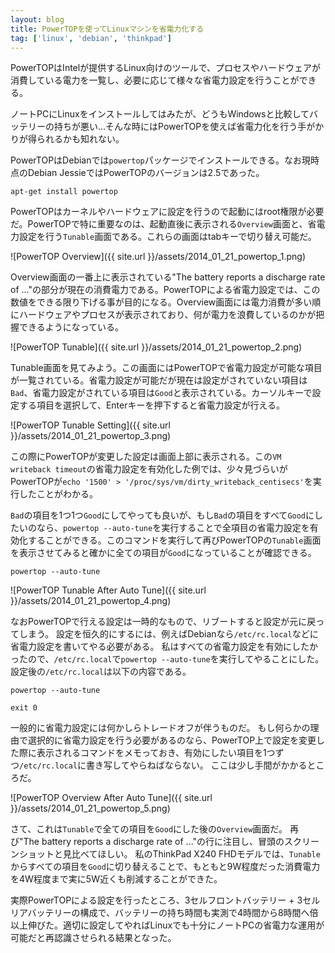 ```yaml
---
layout: blog
title: PowerTOPを使ってLinuxマシンを省電力化する
tag: ['linux', 'debian', 'thinkpad']
---
```




PowerTOPはIntelが提供するLinux向けのツールで、プロセスやハードウェアが消費している電力を一覧し、必要に応じて様々な省電力設定を行うことができる。

ノートPCにLinuxをインストールしてはみたが、どうもWindowsと比較してバッテリーの持ちが悪い…そんな時にはPowerTOPを使えば省電力化を行う手がかりが得られるかも知れない。

PowerTOPはDebianでは`powertop`パッケージでインストールできる。なお現時点のDebian JessieではPowerTOPのバージョンは2.5であった。

~~~~
apt-get install powertop
~~~~

PowerTOPはカーネルやハードウェアに設定を行うので起動にはroot権限が必要だ。PowerTOPで特に重要なのは、起動直後に表示される`Overview`画面と、省電力設定を行う`Tunable`画面である。これらの画面はtabキーで切り替え可能だ。

![PowerTOP Overview]({{ site.url }}/assets/2014_01_21_powertop_1.png)

Overview画面の一番上に表示されている"The battery reports a discharge rate of ..."の部分が現在の消費電力である。PowerTOPによる省電力設定では、この数値をできる限り下げる事が目的になる。Overview画面には電力消費が多い順にハードウェアやプロセスが表示されており、何が電力を浪費しているのかが把握できるようになっている。

![PowerTOP Tunable]({{ site.url }}/assets/2014_01_21_powertop_2.png)

Tunable画面を見てみよう。この画面にはPowerTOPで省電力設定が可能な項目が一覧されている。省電力設定が可能だが現在は設定がされていない項目は`Bad`、省電力設定がされている項目は`Good`と表示されている。カーソルキーで設定する項目を選択して、Enterキーを押下すると省電力設定が行える。

![PowerTOP Tunable Setting]({{ site.url }}/assets/2014_01_21_powertop_3.png)

この際にPowerTOPが変更した設定は画面上部に表示される。この`VM writeback timeout`の省電力設定を有効化した例では、少々見づらいがPowerTOPが`echo '1500' > '/proc/sys/vm/dirty_writeback_centisecs'`を実行したことがわかる。

`Bad`の項目を1つ1つ`Good`にしてやっても良いが、もし`Bad`の項目をすべて`Good`にしたいのなら、`powertop --auto-tune`を実行することで全項目の省電力設定を有効化することができる。このコマンドを実行して再びPowerTOPの`Tunable`画面を表示させてみると確かに全ての項目が`Good`になっていることが確認できる。

~~~~
powertop --auto-tune
~~~~

![PowerTOP Tunable After Auto Tune]({{ site.url }}/assets/2014_01_21_powertop_4.png)

なおPowerTOPで行える設定は一時的なもので、リブートすると設定が元に戻ってしまう。
設定を恒久的にするには、例えばDebianなら`/etc/rc.local`などに省電力設定を書いてやる必要がある。
私はすべての省電力設定を有効にしたかったので、`/etc/rc.local`で`powertop --auto-tune`を実行してやることにした。
設定後の`/etc/rc.local`は以下の内容である。

~~~~
powertop --auto-tune

exit 0
~~~~

一般的に省電力設定には何かしらトレードオフが伴うものだ。
もし何らかの理由で選択的に省電力設定を行う必要があるのなら、PowerTOP上で設定を変更した際に表示されるコマンドをメモっておき、有効にしたい項目を1つずつ`/etc/rc.local`に書き写してやらねばならない。
ここは少し手間がかかるところだ。

![PowerTOP Overview After Auto Tune]({{ site.url }}/assets/2014_01_21_powertop_5.png)

さて、これは`Tunable`で全ての項目を`Good`にした後の`Overview`画面だ。
再び"The battery reports a discharge rate of ..."の行に注目し、冒頭のスクリーンショットと見比べてほしい。
私のThinkPad X240 FHDモデルでは、`Tunable`からすべての項目を`Good`に切り替えることで、もともと9W程度だった消費電力を4W程度まで実に5W近くも削減することができた。

実際PowerTOPによる設定を行ったところ、3セルフロントバッテリー + 3セルリアバッテリーの構成で、バッテリーの持ち時間も実測で4時間から8時間へ倍以上伸びた。適切に設定してやればLinuxでも十分にノートPCの省電力な運用が可能だと再認識させられる結果となった。
